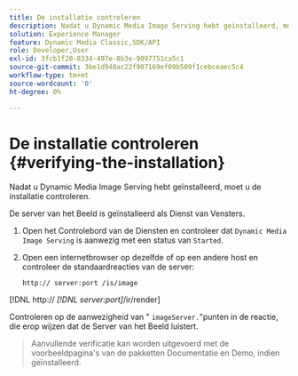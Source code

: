 ```yaml
---
title: De installatie controleren
description: Nadat u Dynamic Media Image Serving hebt geïnstalleerd, moet u de installatie controleren.
solution: Experience Manager
feature: Dynamic Media Classic,SDK/API
role: Developer,User
exl-id: 3fcb1f20-8334-497e-8b3e-9097751ca5c1
source-git-commit: 3be1d948ac22f907169ef09b509f1cebceaec5c4
workflow-type: tm+mt
source-wordcount: '0'
ht-degree: 0%

---
```


# De installatie controleren {#verifying-the-installation}

Nadat u Dynamic Media Image Serving hebt geïnstalleerd, moet u de installatie controleren.

De server van het Beeld is geïnstalleerd als Dienst van Vensters.

1. Open het Controlebord van de Diensten en controleer dat `Dynamic Media Image Serving` is aanwezig met een status van `Started`.
1. Open een internetbrowser op dezelfde of op een andere host en controleer de standaardreacties van de server:

   `http:// server:port /is/image`

[!DNL  http:// *[!DNL server:port]*/ir/render]

Controleren op de aanwezigheid van &quot; `imageServer.`&quot;punten in de reactie, die erop wijzen dat de Server van het Beeld luistert.
>Aanvullende verificatie kan worden uitgevoerd met de voorbeeldpagina&#39;s van de pakketten Documentatie en Demo, indien geïnstalleerd.

